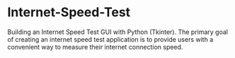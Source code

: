 # Internet-Speed-Test
Building an Internet Speed Test GUI with Python (Tkinter). The primary goal of creating an internet speed test application is to provide users with a convenient way to measure their internet connection speed.
